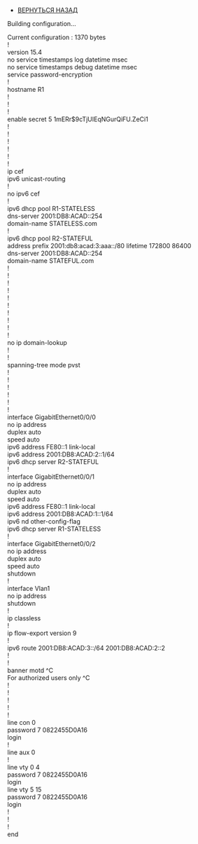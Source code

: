- [ВЕРНУТЬСЯ НАЗАД](https://github.com/Art1shock/otus-networks/tree/main/labs/lab07)

Building configuration...  
  
Current configuration : 1370 bytes  
!  
version 15.4  
no service timestamps log datetime msec  
no service timestamps debug datetime msec  
service password-encryption  
!  
hostname R1  
!  
!  
!  
enable secret 5 $1$mERr$9cTjUIEqNGurQiFU.ZeCi1  
!  
!  
!  
!  
!  
!  
ip cef  
ipv6 unicast-routing  
!  
no ipv6 cef  
!  
ipv6 dhcp pool R1-STATELESS  
 dns-server 2001:DB8:ACAD::254  
 domain-name STATELESS.com  
!  
ipv6 dhcp pool R2-STATEFUL  
 address prefix 2001:db8:acad:3:aaa::/80 lifetime 172800 86400  
 dns-server 2001:DB8:ACAD::254  
 domain-name STATEFUL.com  
!  
!  
!  
!  
!  
!  
!  
!  
!  
!  
no ip domain-lookup  
!  
!  
spanning-tree mode pvst  
!  
!  
!  
!  
!  
!  
interface GigabitEthernet0/0/0  
 no ip address  
 duplex auto  
 speed auto  
 ipv6 address FE80::1 link-local  
 ipv6 address 2001:DB8:ACAD:2::1/64  
 ipv6 dhcp server R2-STATEFUL  
!  
interface GigabitEthernet0/0/1  
 no ip address  
 duplex auto  
 speed auto  
 ipv6 address FE80::1 link-local  
 ipv6 address 2001:DB8:ACAD:1::1/64  
 ipv6 nd other-config-flag  
 ipv6 dhcp server R1-STATELESS  
!  
interface GigabitEthernet0/0/2  
 no ip address  
 duplex auto  
 speed auto  
 shutdown  
!  
interface Vlan1  
 no ip address  
 shutdown  
!  
ip classless  
!  
ip flow-export version 9  
!  
ipv6 route 2001:DB8:ACAD:3::/64 2001:DB8:ACAD:2::2  
!  
!  
banner motd ^C  
For authorized users only ^C  
!  
!  
!  
!  
!  
line con 0  
 password 7 0822455D0A16  
 login  
!  
line aux 0  
!  
line vty 0 4  
 password 7 0822455D0A16  
 login  
line vty 5 15  
 password 7 0822455D0A16  
 login  
!  
!  
!  
end  
